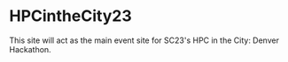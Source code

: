 # HPCintheCity23
This site will act as the main event site for SC23's HPC in the City: Denver Hackathon. 
